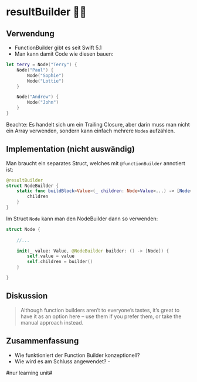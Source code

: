 # resultBuilder 👷‍♂️

## Verwendung

- FunctionBuilder gibt es seit Swift 5.1
- Man kann damit Code wie diesen bauen:

```swift
let terry = Node("Terry") {
    Node("Paul") {
        Node("Sophie")
        Node("Lottie")
    }

    Node("Andrew") {
        Node("John")
    }
}
```

Beachte: Es handelt sich um ein Trailing Closure, aber darin muss man nicht ein Array verwenden, sondern kann einfach mehrere `Nodes` aufzählen.


## Implementation (nicht auswändig)

Man braucht ein separates Struct, welches mit `@functionBuilder` annotiert ist:

```swift
@resultBuilder
struct NodeBuilder {
    static func buildBlock<Value>(_ children: Node<Value>...) -> [Node<Value>] {
        children
    }
}
```

Im Struct `Node` kann man den NodeBuilder dann so verwenden:

```swift
struct Node {
	
	//...

	init(_ value: Value, @NodeBuilder builder: () -> [Node]) {
	    self.value = value
	    self.children = builder()
	}

}
```

## Diskussion

> Although function builders aren’t to everyone’s tastes, it’s great to have it as an option here – use them if you prefer them, or take the manual approach instead.

## Zusammenfassung
- Wie funktioniert der Function Builder konzeptionell?
- Wie wird es am Schluss angewendet?
\- 


#nur learning unit#